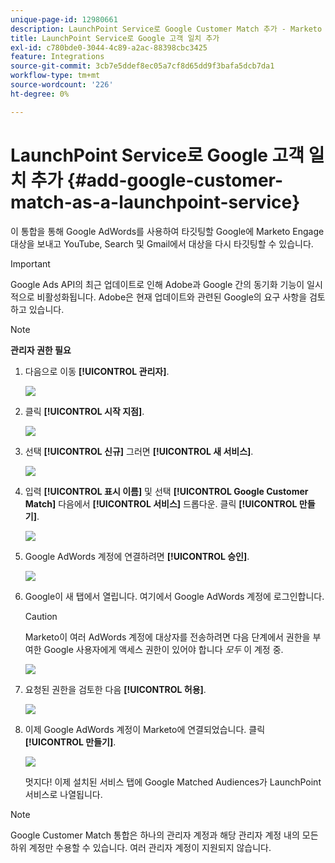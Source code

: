 ```yaml
---
unique-page-id: 12980661
description: LaunchPoint Service로 Google Customer Match 추가 - Marketo 문서 - 제품 설명서
title: LaunchPoint Service로 Google 고객 일치 추가
exl-id: c780bde0-3044-4c89-a2ac-88398cbc3425
feature: Integrations
source-git-commit: 3cb7e5ddef8ec05a7cf8d65dd9f3bafa5dcb7da1
workflow-type: tm+mt
source-wordcount: '226'
ht-degree: 0%

---
```


# LaunchPoint Service로 Google 고객 일치 추가 {#add-google-customer-match-as-a-launchpoint-service}

이 통합을 통해 Google AdWords를 사용하여 타깃팅할 Google에 Marketo Engage 대상을 보내고 YouTube, Search 및 Gmail에서 대상을 다시 타깃팅할 수 있습니다.

>[!IMPORTANT]
>
>Google Ads API의 최근 업데이트로 인해 Adobe과 Google 간의 동기화 기능이 일시적으로 비활성화됩니다.  Adobe은 현재 업데이트와 관련된 Google의 요구 사항을 검토하고 있습니다.

>[!NOTE]
>
>**관리자 권한 필요**

1. 다음으로 이동 **[!UICONTROL 관리자]**.

   ![](assets/admin.png)

1. 클릭 **[!UICONTROL 시작 지점]**.

   ![](assets/image2014-12-5-14-3a35-3a27.png)

1. 선택 **[!UICONTROL 신규]** 그러면 **[!UICONTROL 새 서비스]**.

   ![](assets/image2014-12-5-14-3a37-3a33.png)

1. 입력 **[!UICONTROL 표시 이름]** 및 선택 **[!UICONTROL Google Customer Match]** 다음에서 **[!UICONTROL 서비스]** 드롭다운. 클릭 **[!UICONTROL 만들기]**.

   ![](assets/chooseservice.png)

1. Google AdWords 계정에 연결하려면 **[!UICONTROL 승인]**.

   ![](assets/authorizeaccount-1.png)

1. Google이 새 탭에서 열립니다. 여기에서 Google AdWords 계정에 로그인합니다.

   >[!CAUTION]
   >
   >Marketo이 여러 AdWords 계정에 대상자를 전송하려면 다음 단계에서 권한을 부여한 Google 사용자에게 액세스 권한이 있어야 합니다 _모두_ 이 계정 중.

   ![](assets/chooseaccount.png)

1. 요청된 권한을 검토한 다음 **[!UICONTROL 허용]**.

   ![](assets/reviewpermissions.png)

1. 이제 Google AdWords 계정이 Marketo에 연결되었습니다. 클릭 **[!UICONTROL 만들기]**.

   ![](assets/authorizesuccess.png)

   멋지다! 이제 설치된 서비스 탭에 Google Matched Audiences가 LaunchPoint 서비스로 나열됩니다.

>[!NOTE]
>
>Google Customer Match 통합은 하나의 관리자 계정과 해당 관리자 계정 내의 모든 하위 계정만 수용할 수 있습니다. 여러 관리자 계정이 지원되지 않습니다.
